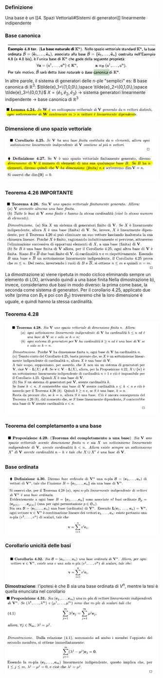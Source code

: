 ### Definizione
Una base è un [[4. Spazi Vettoriali#Sistemi di generatori]] linearmente indipendente
### Base canonica
![placeholder](./imgs/Pasted_image_20231010154632.png)
In altre parole, il sistema di generatori delle n-ple "semplici"
es: B base canonica di $\mathbb R^3$:
$\tilde{e}_1=\{1,0,0\},\space \tilde{e}_2=\{0,1,0\},\space \tilde{e}_3=\{0,0,1\}$
$X=\{\tilde{e}_1,\tilde{e}_2,\tilde{e}_3\}$ -> sistema generatori linearmente indipendente -> base canonica di $\mathbb R^3$

![placeholder](./imgs/Pasted_image_20231010155631.png)


### Dimensione di uno spazio vettoriale
![placeholder](./imgs/Pasted_image_20231010155714.png)
![placeholder](./imgs/Pasted_image_20231010155750.png)

### Teorema 4.26 IMPORTANTE
![placeholder](./imgs/Pasted_image_20231010160013.png)
La dimostrazione a) viene ripetuta in modo ciclico eliminando sempre un elemento di L(X), arrivando quindi a una base finita
Nella dimostrazione b), invece, consideriamo due basi in modo diverso: la prima come base, la seconda come sistema di generatori. Per il corollario 4.25, applicato due volte (prima con $B_1$ e poi con $B_2$) troveremo che la loro dimensione è uguale, e quindi hanno la stessa cardinalità.

### Teorema 4.28
![placeholder](./imgs/Pasted_image_20231010162657.png)

### Teorema del completamento a una base

![placeholder](./imgs/Pasted_image_20231010162545.png)

### Base ordinata
![placeholder](./imgs/Pasted_image_20231010163038.png)

### Corollario unicità delle basi
![placeholder](./imgs/Pasted_image_20231010164114.png)
**Dimostrazione**:
l'ipotesi è che B sia una base ordinata di $V^n$, mentre la tesi è quella enunciata nel corollario
![placeholder](./imgs/Pasted_image_20231010164339.png)
![placeholder](./imgs/Pasted_image_20231010164352.png)